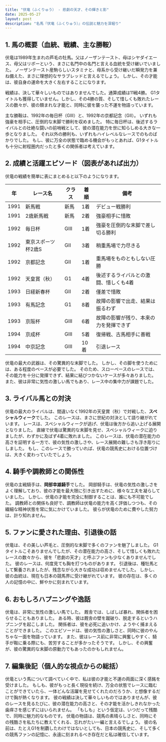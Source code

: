 ```yaml
---
title: "伏竜（ふくりゅう） - 悲劇の天才、その輝きと影"
date: 2025-05-27
layout: post
description: "名馬『伏竜（ふくりゅう）』の伝説と魅力を深堀り"
---
```


## 1. 馬の概要（血統、戦績、主な勝鞍）

伏竜は1989年生まれの芦毛の牡馬。父はノーザンテースト、母はシヤダイエース、母父はリボーという、まさに名門中の名門と言える血統を受け継いでいました。  ノーザンテースト産駒らしいスタミナと、母系から受け継いだ瞬発力を兼ね備えた、まさに理想的なサラブレッドと言えるでしょう。  しかし、その才能は、彼自身の運命を大きく左右することになります。

戦績は、決して華々しいものではありませんでした。通算成績は11戦4勝。  G1タイトルも獲得していません。しかし、その4勝の質、そして惜しくも敗れたレースの数々が、彼の類まれな才能と、同時に彼を襲った不運を物語っています。

主な勝鞍は、1992年の毎日杯（GIII）と、1992年の京都記念（GII）。  いずれも強豪を相手に、圧倒的な末脚で勝利を収めました。  特に毎日杯は、後述するライバルとの壮絶な闘いの前哨戦として、彼の潜在能力を世に知らしめる大きな一歩となりました。  それ以外の勝利も、いずれもハイレベルなレースでのものばかりでした。  もし、彼に万全の状態で臨める機会がもっとあれば、G1タイトルも十分に射程圏内だったと多くの関係者は考えています。


## 2. 成績と活躍エピソード（図表があれば出力）

伏竜の戦績を簡単に表にまとめると以下のようになります。

| 年 | レース名           | クラス | 着順 | 備考                                       |
|---|--------------------|-------|------|--------------------------------------------|
| 1991 | 新馬戦             | 新馬   | 1着 | デビュー戦勝利                             |
| 1991 | 2歳新馬戦           | 新馬   | 2着 | 強豪相手に惜敗                             |
| 1992 | 毎日杯             | GIII  | 1着 | 強豪を圧倒的な末脚で差し切る勝利           |
| 1992 | 東京スポーツ杯2歳S | GII   | 3着 | 稍重馬場で力尽きる                         |
| 1992 | 京都記念           | GII   | 1着 | 重馬場をものともしない圧勝               |
| 1992 | 天皇賞（秋）       | G1    | 4着 | 後述するライバルとの激闘、惜しくも4着     |
| 1993 | 日経新春杯         | GII   | 2着 | 僅差で惜敗                               |
| 1993 | 有馬記念           | G1    | 8着 | 故障の影響で出走、結果は振るわず             |
| 1993 | 京阪杯             | GIII  | 6着 | 故障の影響が残り、本来の力を発揮できず     |
| 1994 | 京成杯           | GIII   | 5着 | 復帰戦、古馬相手に善戦                       |
| 1994 | 中京記念           | GIII   | 10着|  引退レース                               |


伏竜の最大の武器は、その驚異的な末脚でした。  しかし、その脚を使うためには、ある程度のペースが必要でした。  そのため、スローペースのレースでは、その能力を十分に発揮できず、結果に結びつかないケースが多々ありました。  また、彼は非常に気性の激しい馬でもあり、レース中の集中力が課題でした。


## 3. ライバル馬との対決

伏竜の最大のライバルは、間違いなく1992年の天皇賞（秋）で対戦した、**スペシャルウィーク**でした。  このレースは、まさに世紀の対決として語り継がれています。  レースは、スペシャルウィークが逃げ、伏竜は後方から追い上げる展開となりました。  直線で伏竜は驚異的な末脚を見せ、スペシャルウィークに迫りましたが、わずかに及ばず4着に敗れました。  このレースは、伏竜の潜在能力の高さを証明する一方で、彼の気性の激しさや、レース展開の難しさも浮き彫りにしました。  もし、このレースで勝っていれば、伏竜の競馬史における位置づけは、大きく変わっていたでしょう。


## 4. 騎手や調教師との関係性

伏竜の主戦騎手は、**岡部幸雄騎手**でした。  岡部騎手は、伏竜の気性の激しさをよく理解しており、彼の才能を最大限に引き出すために、様々な工夫を凝らしていました。  しかし、伏竜の才能を完全に制御することは、誰にも不可能でした。  調教師との関係も良好で、調教師は伏竜の能力を高く評価しつつも、その繊細な精神状態を常に気にかけていました。  彼らが伏竜のために費やした努力は、計り知れません。


## 5. ファンに愛された理由、引退後の話

伏竜は、その美しい芦毛と、圧倒的な末脚で多くのファンを魅了しました。  G1タイトルこそありませんでしたが、その潜在能力の高さ、そして惜しくも敗れたレースの数々から、彼を「悲劇の天才」と呼ぶファンも少なくありませんでした。  彼のレースは、何度見ても胸を打つものがあります。  引退後は、種牡馬として繋養されましたが、残念ながら大きな成功は収めませんでした。  しかし、彼の血統は、現在も日本の競馬界に受け継がれています。  彼の存在は、多くの人の記憶の中に、鮮やかに刻まれています。


## 6. おもしろハプニングや逸話

伏竜は、非常に気性の激しい馬でした。  厩舎では、しばしば暴れ、関係者を困らせることもありました。  ある時、彼は厩舎の壁を蹴破り、脱走するというハプニングを起こしました。  関係者は、彼を必死に追いかけ、ようやく捕まえることができました。  このエピソードは、彼の気性の激しさと、同時に彼のやんちゃな一面を物語っています。  また、彼はレース前に非常に興奮しやすく、騎手が鞍に乗る際にも、苦労することが多かったそうです。  しかし、その興奮が、彼の驚異的な末脚の原動力でもあったのかもしれません。


## 7. 編集後記（個人的な視点からの総括）

伏竜という馬について調べていく中で、私は彼の才能と不運の両面に深く感銘を受けました。  もしも、彼がもっと長く現役を続け、万全の状態でレースに臨むことができていたら、一体どんな活躍を見せてくれたのだろうか、と想像するだけで胸が熱くなります。  彼の戦績は決して華々しいものではありませんが、彼のレースを見るたびに、彼の潜在能力の高さと、その才能を活かしきれなかった歯痒さを感じずにはいられません。  「もしも」という仮定は、いつだって残酷で、同時に魅力的なものです。  伏竜の物語は、競馬の素晴らしさと、同時にその残酷さを私たちに教えてくれる、忘れがたい一編と言えるでしょう。  彼の名前は、たとえG1を制覇したわけではないとしても、日本の競馬史に、そして多くの競馬ファンの記憶に、永遠に刻まれるべき存在だと私は確信しています。
